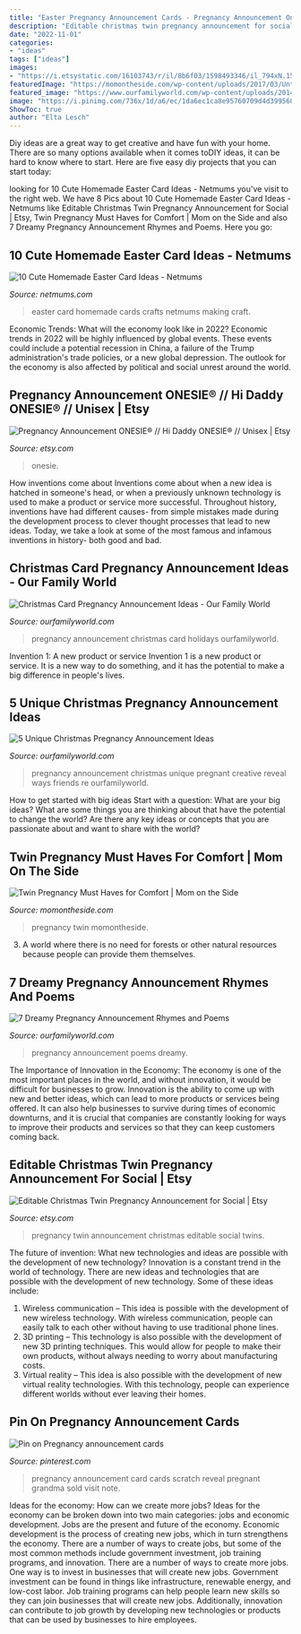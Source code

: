 ```yaml
---
title: "Easter Pregnancy Announcement Cards - Pregnancy Announcement Onesie® // Hi Daddy Onesie® // Unisex"
description: "Editable christmas twin pregnancy announcement for social"
date: "2022-11-01"
categories:
- "ideas"
tags: ["ideas"]
images:
- "https://i.etsystatic.com/16103743/r/il/8b6f03/1598493346/il_794xN.1598493346_kqbx.jpg"
featuredImage: "https://momontheside.com/wp-content/uploads/2017/03/Untitled-design-9.png"
featured_image: "https://www.ourfamilyworld.com/wp-content/uploads/2014/12/Christmas-Card-Pregnancy-Announcement-Ideas.jpg"
image: "https://i.pinimg.com/736x/1d/a6/ec/1da6ec1ca8e95760709d4d399560200d.jpg"
ShowToc: true
author: "Elta Lesch"
---
```



Diy ideas are a great way to get creative and have fun with your home. There are so many options available when it comes toDIY ideas, it can be hard to know where to start. Here are five easy diy projects that you can start today: 

	

		
looking for 10 Cute Homemade Easter Card Ideas - Netmums you've visit to the right web. We have 8 Pics about 10 Cute Homemade Easter Card Ideas - Netmums like Editable Christmas Twin Pregnancy Announcement for Social | Etsy, Twin Pregnancy Must Haves for Comfort | Mom on the Side and also 7 Dreamy Pregnancy Announcement Rhymes and Poems. Here you go:
		
    
## 10 Cute Homemade Easter Card Ideas - Netmums

<img loading=lazy src="https://images.prismic.io/netmums/aebf023783497c6b18ae3b3d52d2bbb3c8522f2f_shutterstock_564987871.jpg?auto=compress,format" onerror="this.onerror=null;this.src='https://tse1.mm.bing.net/th?id=OIP.FRmlD8KNio2yOSuSOVzzjAHaD4&amp;pid=15.1';" alt="10 Cute Homemade Easter Card Ideas - Netmums">

_Source: netmums.com_

>easter card homemade cards crafts netmums making craft. 

	

Economic Trends: What will the economy look like in 2022?
Economic trends in 2022 will be highly influenced by global events. These events could include a potential recession in China, a failure of the Trump administration's trade policies, or a new global depression. The outlook for the economy is also affected by political and social unrest around the world.

    
## Pregnancy Announcement ONESIE® // Hi Daddy ONESIE® // Unisex | Etsy

<img loading=lazy src="https://i.etsystatic.com/16103743/r/il/8b6f03/1598493346/il_794xN.1598493346_kqbx.jpg" onerror="this.onerror=null;this.src='https://tse3.mm.bing.net/th?id=OIP.vo1slRniVEx0g_ZohNasaQHaJ4&amp;pid=15.1';" alt="Pregnancy Announcement ONESIE® // Hi Daddy ONESIE® // Unisex | Etsy">

_Source: etsy.com_

>onesie. 

	

How inventions come about
Inventions come about when a new idea is hatched in someone's head, or when a previously unknown technology is used to make a product or service more successful. Throughout history, inventions have had different causes- from simple mistakes made during the development process to clever thought processes that lead to new ideas. Today, we take a look at some of the most famous and infamous inventions in history- both good and bad.

    
## Christmas Card Pregnancy Announcement Ideas - Our Family World

<img loading=lazy src="https://www.ourfamilyworld.com/wp-content/uploads/2014/12/Christmas-Card-Pregnancy-Announcement-Ideas.jpg" onerror="this.onerror=null;this.src='https://tse2.mm.bing.net/th?id=OIP.mDl47_j8bd0j9_CQoWIsCQHaLH&amp;pid=15.1';" alt="Christmas Card Pregnancy Announcement Ideas - Our Family World">

_Source: ourfamilyworld.com_

>pregnancy announcement christmas card holidays ourfamilyworld. 

	

Invention 1: A new product or service
Invention 1 is a new product or service. It is a new way to do something, and it has the potential to make a big difference in people's lives.

    
## 5 Unique Christmas Pregnancy Announcement Ideas

<img loading=lazy src="https://www.ourfamilyworld.com/wp-content/uploads/2014/12/Christmas-Pregnancy-Announcement-Ideas.jpg" onerror="this.onerror=null;this.src='https://tse1.mm.bing.net/th?id=OIP.qIF_mSYWJ07O6QBkQcA_iwHaLI&amp;pid=15.1';" alt="5 Unique Christmas Pregnancy Announcement Ideas">

_Source: ourfamilyworld.com_

>pregnancy announcement christmas unique pregnant creative reveal ways friends re ourfamilyworld. 

	

How to get started with big ideas
Start with a question: What are your big ideas? 
What are some things you are thinking about that have the potential to change the world? Are there any key ideas or concepts that you are passionate about and want to share with the world?

    
## Twin Pregnancy Must Haves For Comfort | Mom On The Side

<img loading=lazy src="https://momontheside.com/wp-content/uploads/2017/03/Untitled-design-9.png" onerror="this.onerror=null;this.src='https://tse1.mm.bing.net/th?id=OIP.WpT--CLqsgYo0yiaH2hiQwHaGN&amp;pid=15.1';" alt="Twin Pregnancy Must Haves for Comfort | Mom on the Side">

_Source: momontheside.com_

>pregnancy twin momontheside. 

	

3. A world where there is no need for forests or other natural resources because people can provide them themselves. 

    
## 7 Dreamy Pregnancy Announcement Rhymes And Poems

<img loading=lazy src="https://www.ourfamilyworld.com/wp-content/uploads/2016/10/7-Dreamy-Pregnancy-Announcement-Poems-That-Will-Bring-Your-Family-To-Tears-Facebook.jpg" onerror="this.onerror=null;this.src='https://tse1.mm.bing.net/th?id=OIP.zCOdi7jfaAr6YyP5AP3HnwHaD4&amp;pid=15.1';" alt="7 Dreamy Pregnancy Announcement Rhymes and Poems">

_Source: ourfamilyworld.com_

>pregnancy announcement poems dreamy. 

	

The Importance of Innovation in the Economy:
The economy is one of the most important places in the world, and without innovation, it would be difficult for businesses to grow. Innovation is the ability to come up with new and better ideas, which can lead to more products or services being offered. It can also help businesses to survive during times of economic downturns, and it is crucial that companies are constantly looking for ways to improve their products and services so that they can keep customers coming back.

    
## Editable Christmas Twin Pregnancy Announcement For Social | Etsy

<img loading=lazy src="https://i.etsystatic.com/15122991/r/il/5d9322/2113024322/il_794xN.2113024322_4hs6.jpg" onerror="this.onerror=null;this.src='https://tse1.mm.bing.net/th?id=OIP.NnRDRbo2SA8eUYSQdEGCNgHaGO&amp;pid=15.1';" alt="Editable Christmas Twin Pregnancy Announcement for Social | Etsy">

_Source: etsy.com_

>pregnancy twin announcement christmas editable social twins. 

	

The future of invention: What new technologies and ideas are possible with the development of new technology?
Innovation is a constant trend in the world of technology. There are new ideas and technologies that are possible with the development of new technology. Some of these ideas include: 
1) Wireless communication – This idea is possible with the development of new wireless technology. With wireless communication, people can easily talk to each other without having to use traditional phone lines. 
2) 3D printing – This technology is also possible with the development of new 3D printing techniques. This would allow for people to make their own products, without always needing to worry about manufacturing costs. 
3) Virtual reality – This idea is also possible with the development of new virtual reality technologies. With this technology, people can experience different worlds without ever leaving their homes.

    
## Pin On Pregnancy Announcement Cards

<img loading=lazy src="https://i.pinimg.com/736x/1d/a6/ec/1da6ec1ca8e95760709d4d399560200d.jpg" onerror="this.onerror=null;this.src='https://tse4.mm.bing.net/th?id=OIP.i_J3U9U5CA0whG_rVr7a8AHaFj&amp;pid=15.1';" alt="Pin on Pregnancy announcement cards">

_Source: pinterest.com_

>pregnancy announcement card cards scratch reveal pregnant grandma sold visit note. 

	

Ideas for the economy: How can we create more jobs?
Ideas for the economy can be broken down into two main categories: jobs and economic development. Jobs are the present and future of the economy. Economic development is the process of creating new jobs, which in turn strengthens the economy. There are a number of ways to create jobs, but some of the most common methods include government investment, job training programs, and innovation.
There are a number of ways to create more jobs. One way is to invest in businesses that will create new jobs. Government investment can be found in things like infrastructure, renewable energy, and low-cost labor. Job training programs can help people learn new skills so they can join businesses that will create new jobs. Additionally, innovation can contribute to job growth by developing new technologies or products that can be used by businesses to hire employees.

